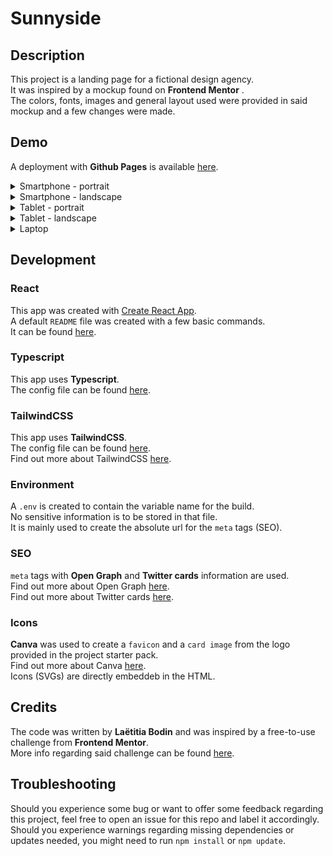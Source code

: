 # Sunnyside #  

## Description ##  
This project is a landing page for a fictional design agency.  
It was inspired by a mockup found on **Frontend  Mentor** .  
The colors, fonts, images and general layout used were provided in said mockup and a few changes were made.

## Demo ##  
A deployment with **Github Pages** is available [here](https://laetitiabodin.github.io/sunnyside).

<details>
  <summary>Smartphone - portrait</summary><br>
  
  ![Smartphone-Portrait preview](ReadMe/1-smartphone-portrait.gif)
</details>
<details>
  <summary>Smartphone - landscape</summary><br>
    
  ![Smartphone-Landscape preview](ReadMe/2-smartphone-landscape.gif)
</details>
<details>
  <summary>Tablet - portrait</summary><br>
    
  ![Tablet-Portrait preview](ReadMe/3-tablet-portrait.gif)
</details>
<details>
  <summary>Tablet - landscape</summary><br>
    
  ![Tablet-Landscape preview](ReadMe/4-tablet-landscape.gif)
</details>
<details>
  <summary>Laptop</summary><br>
    
  ![Laptop preview](ReadMe/5-laptop.gif)
</details>

## Development ##  

### React ###  
This app was created with [Create React App](https://create-react-app.dev/).  
A default `README` file was created with a few basic commands.  
It can be found [here](ReadMe/README.md).
  
### Typescript ###
This app uses **Typescript**.  
The config file can be found [here](tsconfig.json).
 
### TailwindCSS ###  
This app uses **TailwindCSS**.  
The config file can be found [here](tailwind.config.js).  
Find out more about TailwindCSS [here](https://tailwindcss.com/). 

### Environment ###  
A `.env` is created to contain the variable name for the build.  
No sensitive information is to be stored in that file.  
It is mainly used to create the absolute url for the `meta` tags (SEO).

### SEO ###  
`meta` tags with **Open Graph** and **Twitter cards** information are used.  
Find out more about Open Graph [here](https://ogp.me/).  
Find out more about Twitter cards [here](https://developer.twitter.com/en/docs/twitter-for-websites/cards/overview/markup).

### Icons ###  
**Canva** was used to create a `favicon` and a `card image` from the logo provided in the project starter pack.  
Find out more about Canva [here](https://www.canva.com/).  
Icons (SVGs) are directly embeddeb in the HTML.

## Credits ##  
The code was written by **Laëtitia Bodin** and was inspired by a free-to-use challenge from **Frontend Mentor**.  
More info regarding said challenge can be found [here](https://www.frontendmentor.io/challenges/sunnyside-agency-landing-page-7yVs3B6ef).

## Troubleshooting ##  
Should you experience some bug or want to offer some feedback regarding this project, feel free to open an issue for this repo and label it accordingly.  
Should you experience warnings regarding missing dependencies or updates needed, you might need to run `npm install` or `npm update`.